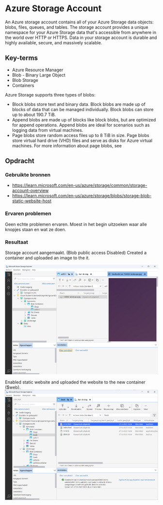 # Azure Storage Account
An Azure storage account contains all of your Azure Storage data objects: blobs, files, queues, and tables. The storage account provides a unique namespace for your Azure Storage data that's accessible from anywhere in the world over HTTP or HTTPS. Data in your storage account is durable and highly available, secure, and massively scalable.

## Key-terms
- Azure Resource Manager
- Blob - Binary Large Object
- Blob Storage
- Containers

Azure Storage supports three types of blobs:
- Block blobs store text and binary data. Block blobs are made up of blocks of data that can be managed individually. Block blobs can store up to about 190.7 TiB.
- Append blobs are made up of blocks like block blobs, but are optimized for append operations. Append blobs are ideal for scenarios such as logging data from virtual machines.
- Page blobs store random access files up to 8 TiB in size. Page blobs store virtual hard drive (VHD) files and serve as disks for Azure virtual machines. For more information about page blobs, see

## Opdracht
### Gebruikte bronnen
- https://learn.microsoft.com/en-us/azure/storage/common/storage-account-overview
- https://learn.microsoft.com/en-us/azure/storage/blobs/storage-blob-static-website-host

### Ervaren problemen
Geen echte problemen ervaren. Moest in het begin uitzoeken waar alle knopjes staan en wat ze doen. 

### Resultaat

Storage account aangemaakt. (Blob public access Disabled)
Created a container and uploaded an image to the it.

![Image](https://github.com/techgrounds/techgrounds-kaman/blob/main/00_includes/AZ-05_screen010.png)

Enabled static website and uploaded the website to the new container ($web).
![Image](https://github.com/techgrounds/techgrounds-kaman/blob/main/00_includes/AZ-05_screen020.png)